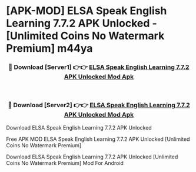 # [APK-MOD] ELSA Speak  English Learning 7.7.2 APK Unlocked - [Unlimited Coins No Watermark Premium] m44ya



<div align="center">
<h3>🔴 Download [Server1] 👉👉 <a href="https://momento.my/?title=ELSA_Speak__English_Learning_7.7.2_APK_Unlocked">ELSA Speak  English Learning 7.7.2 APK Unlocked Mod Apk</a></h3><br>

<h3>🔴 Download [Server2] 👉👉 <a href="https://momento.my/?title=ELSA_Speak__English_Learning_7.7.2_APK_Unlocked">ELSA Speak  English Learning 7.7.2 APK Unlocked Mod Apk</a></h3>
</div>



Download ELSA Speak  English Learning 7.7.2 APK Unlocked 

Free APK MOD ELSA Speak  English Learning 7.7.2 APK Unlocked [Unlimited Coins No Watermark Premium]

Download ELSA Speak  English Learning 7.7.2 APK Unlocked [Unlimited Coins No Watermark Premium] Mod For Android
